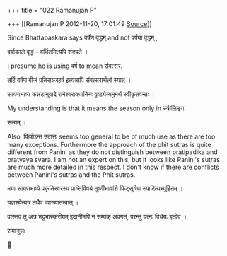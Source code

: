 +++
title = "022 Ramanujan P"

+++
[[Ramanujan P	2012-11-20, 17:01:49 [Source](https://groups.google.com/g/bvparishat/c/YuAEYGt0EVU)]]



Since Bhattabaskara says वर्षेण वृद्धम् and not वर्षया वृद्धम् ,

वर्षाकाले वृद्धं – वर्धितमित्यपि शक्यते ।

I presume he is using वर्ष to mean संवत्सर.

तर्हि वर्षेण बीजं प्रतिसञ्जहर्ष इत्यत्रापि संवत्सरार्थत्वं स्यात् ।

सायणभाष्य कन्नडानुवादे रामेश्वरावधानिनः वृष्ट्येत्यमुमर्थं स्वीकृतवन्तः ।

My understanding is that it means the season only in स्त्रीलिङ्ग.  

सत्यम् ।

  
Also, फिषोऽन्त उदात्तः seems too general to be of much use as there are too many exceptions. Furthermore the approach of the phit sutras is quite different from Panini as they do not distinguish between pratipadika and pratyaya svara. I am not an expert on this, but it looks like Panini's sutras are much more detailed in this respect. I don't know if there are conflicts between Panini's sutras and the Phit sutras.  

मया सायणभाष्ये प्रकृतिस्वरस्य प्राप्तिविषये तूष्णींभावांशे फिट्सूत्रेण स्यादित्यभ्यूहितम् ।

यज्ञस्येत्यत्र तथैव व्याख्यातत्वात् ।



वास्तवं तु अत्र भट्टभास्करीयम् इदानीमपि न सम्यक् अवगतं, परन्तु यत्नः विधेयः इत्येव ।  
  

रामानुजः



